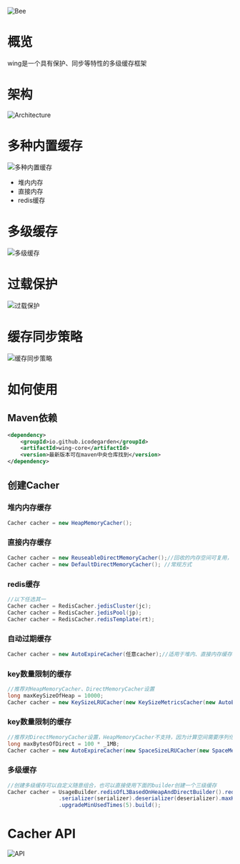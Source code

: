 ![Bee](./imgs/logo.jpeg)

# 概览

wing是一个具有保护、同步等特性的多级缓存框架

# 架构

![Architecture](./imgs/architecture.png)

# 多种内置缓存

![多种内置缓存](./imgs/多种内置缓存.png)

* 堆内内存
* 直接内存
* redis缓存

# 多级缓存

![多级缓存](./imgs/多级缓存.png)

# 过载保护

![过载保护](./imgs/过载保护.png)

# 缓存同步策略

![缓存同步策略](./imgs/缓存同步策略.png)

# 如何使用

## Maven依赖
```xml
<dependency>
	<groupId>io.github.icodegarden</groupId>
	<artifactId>wing-core</artifactId>
	<version>最新版本可在maven中央仓库找到</version>
</dependency>
```

## 创建Cacher

### 堆内内存缓存
```java
Cacher cacher = new HeapMemoryCacher();
```

### 直接内存缓存
```java
Cacher cacher = new ReuseableDirectMemoryCacher();//回收的内存空间可复用，有利于提升性能，但需要的整体内存空间需要更大一些
Cacher cacher = new DefaultDirectMemoryCacher(); //常规方式
```

### redis缓存
```java
//以下任选其一
Cacher cacher = RedisCacher.jedisCluster(jc);
Cacher cacher = RedisCacher.jedisPool(jp);
Cacher cacher = RedisCacher.redisTemplate(rt);
```

### 自动过期缓存
```java
Cacher cacher = new AutoExpireCacher(任意cacher);//适用于堆内、直接内存缓存，redis则由它自己管理不需要这么做
```

### key数量限制的缓存
```java
//推荐对HeapMemoryCacher、DirectMemoryCacher设置
long maxKeySizeOfHeap = 10000;
Cacher cacher = new KeySizeLRUCacher(new KeySizeMetricsCacher(new AutoExpireCacher(任意cacher)), maxKeySizeOfHeap);
```

### key数量限制的缓存
```java
//推荐对DirectMemoryCacher设置，HeapMemoryCacher不支持，因为计算空间需要序列化，而HeapMemoryCacher为此会牺牲性能
long maxBytesOfDirect = 100 * _1MB;
Cacher cacher = new AutoExpireCacher(new SpaceSizeLRUCacher(new SpaceMetricsCacher(cacher), maxBytesOfDirect));
```

### 多级缓存
```java
//创建多级缓存可以自定义随意组合，也可以直接使用下面的builder创建一个三级缓存
Cacher cacher = UsageBuilder.redisOfL3BasedOnHeapAndDirectBuilder().redisCacher(redisCacher)
				.serializer(serializer).deserializer(deserializer).maxKeySizeOfHeap(1000).maxBytesOfDirect(2048000)
				.upgradeMinUsedTimes(5).build();
```

# Cacher API

![API](./imgs/API.png)
